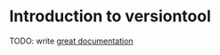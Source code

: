 # Introduction to versiontool

TODO: write [great documentation](http://jacobian.org/writing/what-to-write/)
